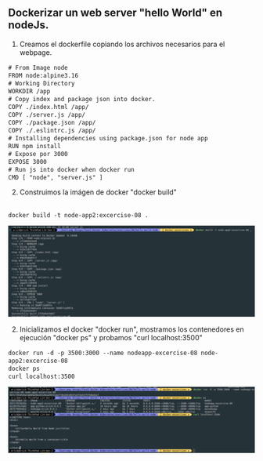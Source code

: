 ## Dockerizar un web server "hello World" en nodeJs.

1. Creamos el dockerfile copiando los archivos necesarios para el webpage.

```
# From Image node
FROM node:alpine3.16
# Working Directory
WORKDIR /app
# Copy index and package json into docker.
COPY ./index.html /app/
COPY ./server.js /app/
COPY ./package.json /app/
COPY ./.eslintrc.js /app/
# Installing dependencies using package.json for node app
RUN npm install
# Expose por 3000
EXPOSE 3000
# Run js into docker when docker run
CMD [ "node", "server.js" ]

```

2. Construimos la imágen de docker "docker build"


```

docker build -t node-app2:excercise-08 . 

```
![08-docker-build](./Doc/08-docker-build.png?raw=true " 08-docker-build ")

2. Inicializamos el docker "docker run", mostramos los contenedores en ejecución "docker ps" y probamos "curl localhost:3500"

```
docker run -d -p 3500:3000 --name nodeapp-excercise-08 node-app2:excercise-08
docker ps  
curl localhost:3500

```

![08-docker-running-and-test](./Doc/08-docker-running-and-test.png?raw=true " 08-docker-running-and-test ")


